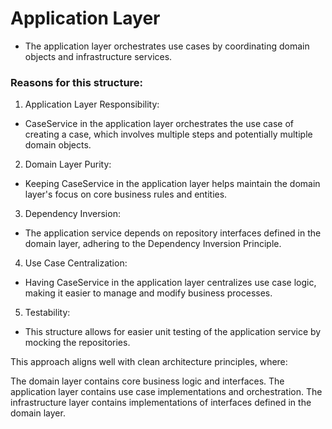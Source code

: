# Application Layer
* The application layer orchestrates use cases by coordinating domain objects and infrastructure services.




### Reasons for this structure:

1. Application Layer Responsibility:
* CaseService in the application layer orchestrates the use case of creating a case, which involves multiple steps and potentially multiple domain objects.


2. Domain Layer Purity:

* Keeping CaseService in the application layer helps maintain the domain layer's focus on core business rules and entities.


3. Dependency Inversion:

* The application service depends on repository interfaces defined in the domain layer, adhering to the Dependency Inversion Principle.


4. Use Case Centralization:

* Having CaseService in the application layer centralizes use case logic, making it easier to manage and modify business processes.


5. Testability:

* This structure allows for easier unit testing of the application service by mocking the repositories.



This approach aligns well with clean architecture principles, where:

The domain layer contains core business logic and interfaces.
The application layer contains use case implementations and orchestration.
The infrastructure layer contains implementations of interfaces defined in the domain layer.
